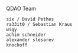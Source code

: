 QDAO Team

```
six / David Pethes
ra33it0 / Sebastian Kraus
wigy
achim schneider
alexander slesarev
knockoff
```